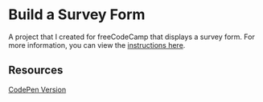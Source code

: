 # Build a Survey Form

A project that I created for freeCodeCamp that displays a survey form. For more information, you can view the [instructions here](https://www.freecodecamp.org/learn/responsive-web-design/responsive-web-design-projects/build-a-survey-form).

## Resources

[CodePen Version](https://codepen.io/lchap701/full/wvJPGZp)
